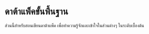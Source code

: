 # ดาต้าแพ็คขั้นพื้นฐาน

ส่วนนี้สำหรับสอนเขียนดาต้าแพ็ค เพื่อทำความรู้จักและเข้าใจในส่วนต่างๆ ในระดับเบื้องต้น
